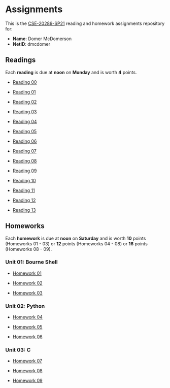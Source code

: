 # Assignments

This is the [CSE-20289-SP21] reading and homework assignments repository for:

* **Name**:  Domer McDomerson
* **NetID**: dmcdomer

## Readings

Each **reading** is due at **noon** on **Monday** and is worth **4** points.

- [Reading 00](https://www3.nd.edu/~pbui/teaching/cse.20289.sp21/reading00.html)

- [Reading 01](https://www3.nd.edu/~pbui/teaching/cse.20289.sp21/reading01.html)

- [Reading 02](https://www3.nd.edu/~pbui/teaching/cse.20289.sp21/reading02.html)

- [Reading 03](https://www3.nd.edu/~pbui/teaching/cse.20289.sp21/reading03.html)

- [Reading 04](https://www3.nd.edu/~pbui/teaching/cse.20289.sp21/reading04.html)

- [Reading 05](https://www3.nd.edu/~pbui/teaching/cse.20289.sp21/reading05.html)

- [Reading 06](https://www3.nd.edu/~pbui/teaching/cse.20289.sp21/reading06.html)

- [Reading 07](https://www3.nd.edu/~pbui/teaching/cse.20289.sp21/reading07.html)

- [Reading 08](https://www3.nd.edu/~pbui/teaching/cse.20289.sp21/reading08.html)

- [Reading 09](https://www3.nd.edu/~pbui/teaching/cse.20289.sp21/reading09.html)

- [Reading 10](https://www3.nd.edu/~pbui/teaching/cse.20289.sp21/reading10.html)

- [Reading 11](https://www3.nd.edu/~pbui/teaching/cse.20289.sp21/reading11.html)

- [Reading 12](https://www3.nd.edu/~pbui/teaching/cse.20289.sp21/reading12.html)

- [Reading 13](https://www3.nd.edu/~pbui/teaching/cse.20289.sp21/reading13.html)

## Homeworks

Each **homework** is due at **noon** on **Saturday** and is worth **10** points
(Homeworks 01 - 03) or **12** points (Homeworks 04 - 08) or **16** points
(Homeworks 08 - 09).

### Unit 01: Bourne Shell

- [Homework 01](https://www3.nd.edu/~pbui/teaching/cse.20289.sp21/homework01.html)

- [Homework 02](https://www3.nd.edu/~pbui/teaching/cse.20289.sp21/homework02.html)

- [Homework 03](https://www3.nd.edu/~pbui/teaching/cse.20289.sp21/homework03.html)

### Unit 02: Python

- [Homework 04](https://www3.nd.edu/~pbui/teaching/cse.20289.sp21/homework04.html)

- [Homework 05](https://www3.nd.edu/~pbui/teaching/cse.20289.sp21/homework05.html)

- [Homework 06](https://www3.nd.edu/~pbui/teaching/cse.20289.sp21/homework06.html)

### Unit 03: C

- [Homework 07](https://www3.nd.edu/~pbui/teaching/cse.20289.sp21/homework07.html)

- [Homework 08](https://www3.nd.edu/~pbui/teaching/cse.20289.sp21/homework08.html)

- [Homework 09](https://www3.nd.edu/~pbui/teaching/cse.20289.sp21/homework09.html)

[CSE-20289-SP21]:   https://www3.nd.edu/~pbui/teaching/cse.20289.sp21/
